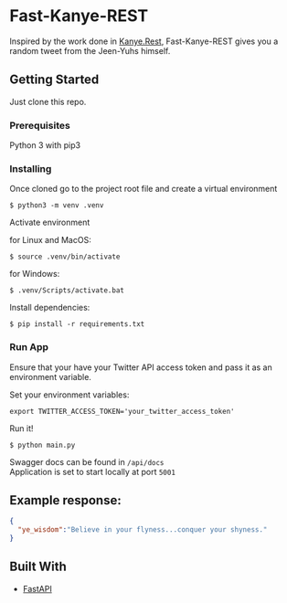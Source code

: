 # Fast-Kanye-REST

Inspired by the work done in [Kanye.Rest](https://kanye.rest/), Fast-Kanye-REST gives you a random tweet from the Jeen-Yuhs himself.

## Getting Started

Just clone this repo.
### Prerequisites

Python 3 with pip3


### Installing

Once cloned go to the project root file and create a virtual environment

```
$ python3 -m venv .venv
```

Activate environment

for Linux and MacOS:
```
$ source .venv/bin/activate
```
for Windows:
```
$ .venv/Scripts/activate.bat
```

Install dependencies:

```
$ pip install -r requirements.txt
```

### Run App

Ensure that your have your Twitter API access token and pass it as an environment variable.

Set your environment variables:
```shell
export TWITTER_ACCESS_TOKEN='your_twitter_access_token'
```

Run it!

```
$ python main.py
```

Swagger docs can be found in 
```/api/docs```
<br/>
Application is set to start locally at port ```5001```


## Example response:
```json
{
  "ye_wisdom":"Believe in your flyness...conquer your shyness."
}

```

## Built With


* [FastAPI](https://fastapi.tiangolo.com/)